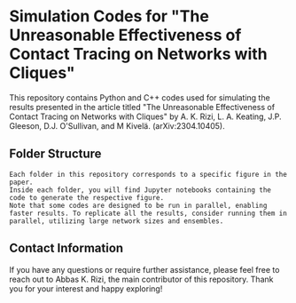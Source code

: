 # Simulation Codes for "The Unreasonable Effectiveness of Contact Tracing on Networks with Cliques"

This repository contains Python and C++ codes used for simulating the results presented in the article titled "The Unreasonable Effectiveness of Contact Tracing on Networks with Cliques"
by A. K. Rizi, L. A. Keating, J.P. Gleeson, D.J. O'Sullivan, and M Kivelä. (arXiv:2304.10405).

## Folder Structure

    Each folder in this repository corresponds to a specific figure in the paper.
    Inside each folder, you will find Jupyter notebooks containing the code to generate the respective figure.
    Note that some codes are designed to be run in parallel, enabling faster results. To replicate all the results, consider running them in parallel, utilizing large network sizes and ensembles.

## Contact Information

If you have any questions or require further assistance, please feel free to reach out to Abbas K. Rizi, the main contributor of this repository.
Thank you for your interest and happy exploring!
